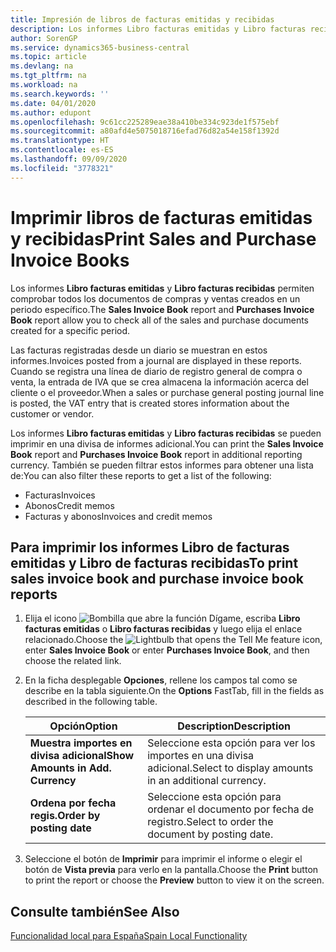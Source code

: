 ```yaml
---
title: Impresión de libros de facturas emitidas y recibidas
description: Los informes Libro facturas emitidas y Libro facturas recibidas permiten comprobar todos los documentos de compras y ventas creados en un periodo específico.
author: SorenGP
ms.service: dynamics365-business-central
ms.topic: article
ms.devlang: na
ms.tgt_pltfrm: na
ms.workload: na
ms.search.keywords: ''
ms.date: 04/01/2020
ms.author: edupont
ms.openlocfilehash: 9c61cc225289eae38a410be334c923de1f575ebf
ms.sourcegitcommit: a80afd4e5075018716efad76d82a54e158f1392d
ms.translationtype: HT
ms.contentlocale: es-ES
ms.lasthandoff: 09/09/2020
ms.locfileid: "3778321"
---
```

# <a name="print-sales-and-purchase-invoice-books"></a><span data-ttu-id="cacee-103">Imprimir libros de facturas emitidas y recibidas</span><span class="sxs-lookup"><span data-stu-id="cacee-103">Print Sales and Purchase Invoice Books</span></span>
<span data-ttu-id="cacee-104">Los informes **Libro facturas emitidas** y **Libro facturas recibidas** permiten comprobar todos los documentos de compras y ventas creados en un periodo específico.</span><span class="sxs-lookup"><span data-stu-id="cacee-104">The **Sales Invoice Book** report and **Purchases Invoice Book** report allow you to check all of the sales and purchase documents created for a specific period.</span></span>  

<span data-ttu-id="cacee-105">Las facturas registradas desde un diario se muestran en estos informes.</span><span class="sxs-lookup"><span data-stu-id="cacee-105">Invoices posted from a journal are displayed in these reports.</span></span> <span data-ttu-id="cacee-106">Cuando se registra una línea de diario de registro general de compra o venta, la entrada de IVA que se crea almacena la información acerca del cliente o el proveedor.</span><span class="sxs-lookup"><span data-stu-id="cacee-106">When a sales or purchase general posting journal line is posted, the VAT entry that is created stores information about the customer or vendor.</span></span>  

<span data-ttu-id="cacee-107">Los informes **Libro facturas emitidas** y **Libro facturas recibidas** se pueden imprimir en una divisa de informes adicional.</span><span class="sxs-lookup"><span data-stu-id="cacee-107">You can print the **Sales Invoice Book** report and **Purchases Invoice Book** report in additional reporting currency.</span></span> <span data-ttu-id="cacee-108">También se pueden filtrar estos informes para obtener una lista de:</span><span class="sxs-lookup"><span data-stu-id="cacee-108">You can also filter these reports to get a list of the following:</span></span>  

- <span data-ttu-id="cacee-109">Facturas</span><span class="sxs-lookup"><span data-stu-id="cacee-109">Invoices</span></span>  
- <span data-ttu-id="cacee-110">Abonos</span><span class="sxs-lookup"><span data-stu-id="cacee-110">Credit memos</span></span>  
- <span data-ttu-id="cacee-111">Facturas y abonos</span><span class="sxs-lookup"><span data-stu-id="cacee-111">Invoices and credit memos</span></span>  

## <a name="to-print-sales-invoice-book-and-purchase-invoice-book-reports"></a><span data-ttu-id="cacee-112">Para imprimir los informes Libro de facturas emitidas y Libro de facturas recibidas</span><span class="sxs-lookup"><span data-stu-id="cacee-112">To print sales invoice book and purchase invoice book reports</span></span>  

1.  <span data-ttu-id="cacee-113">Elija el icono ![Bombilla que abre la función Dígame](../../media/ui-search/search_small.png "Dígame qué desea hacer"), escriba **Libro facturas emitidas** o **Libro facturas recibidas** y luego elija el enlace relacionado.</span><span class="sxs-lookup"><span data-stu-id="cacee-113">Choose the ![Lightbulb that opens the Tell Me feature](../../media/ui-search/search_small.png "Tell me what you want to do") icon, enter **Sales Invoice Book** or enter **Purchases Invoice Book**, and then choose the related link.</span></span>  
2.  <span data-ttu-id="cacee-114">En la ficha desplegable **Opciones**, rellene los campos tal como se describe en la tabla siguiente.</span><span class="sxs-lookup"><span data-stu-id="cacee-114">On the **Options** FastTab, fill in the fields as described in the following table.</span></span>  

    |<span data-ttu-id="cacee-115">Opción</span><span class="sxs-lookup"><span data-stu-id="cacee-115">Option</span></span>|<span data-ttu-id="cacee-116">Description</span><span class="sxs-lookup"><span data-stu-id="cacee-116">Description</span></span>|  
    |-------------------------------------|---------------------------------------|  
    |<span data-ttu-id="cacee-117">**Muestra importes en divisa adicional**</span><span class="sxs-lookup"><span data-stu-id="cacee-117">**Show Amounts in Add. Currency**</span></span>|<span data-ttu-id="cacee-118">Seleccione esta opción para ver los importes en una divisa adicional.</span><span class="sxs-lookup"><span data-stu-id="cacee-118">Select to display amounts in an additional currency.</span></span>|  
    |<span data-ttu-id="cacee-119">**Ordena por fecha regis.**</span><span class="sxs-lookup"><span data-stu-id="cacee-119">**Order by posting date**</span></span>|<span data-ttu-id="cacee-120">Seleccione esta opción para ordenar el documento por fecha de registro.</span><span class="sxs-lookup"><span data-stu-id="cacee-120">Select to order the document by posting date.</span></span>|  

3.  <span data-ttu-id="cacee-121">Seleccione el botón de **Imprimir** para imprimir el informe o elegir el botón de **Vista previa** para verlo en la pantalla.</span><span class="sxs-lookup"><span data-stu-id="cacee-121">Choose the **Print** button to print the report or choose the **Preview** button to view it on the screen.</span></span>  

## <a name="see-also"></a><span data-ttu-id="cacee-122">Consulte también</span><span class="sxs-lookup"><span data-stu-id="cacee-122">See Also</span></span>  
 [<span data-ttu-id="cacee-123">Funcionalidad local para España</span><span class="sxs-lookup"><span data-stu-id="cacee-123">Spain Local Functionality</span></span>](spain-local-functionality.md)
